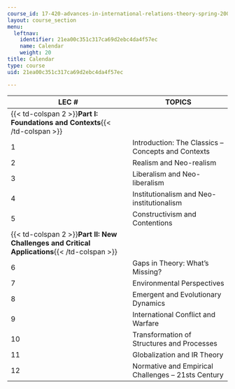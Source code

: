 ```yaml
---
course_id: 17-420-advances-in-international-relations-theory-spring-2003
layout: course_section
menu:
  leftnav:
    identifier: 21ea00c351c317ca69d2ebc4da4f57ec
    name: Calendar
    weight: 20
title: Calendar
type: course
uid: 21ea00c351c317ca69d2ebc4da4f57ec

---
```


| LEC # | TOPICS |
| --- | --- |
| {{< td-colspan 2 >}}**Part I: Foundations and Contexts**{{< /td-colspan >}} ||
| 1 | Introduction: The Classics – Concepts and Contexts |
| 2 | Realism and Neo-realism |
| 3 | Liberalism and Neo-liberalism |
| 4 | Institutionalism and Neo-institutionalism |
| 5 | Constructivism and Contentions |
| {{< td-colspan 2 >}}**Part II: New Challenges and Critical Applications**{{< /td-colspan >}} ||
| 6 | Gaps in Theory: What’s Missing? |
| 7 | Environmental Perspectives |
| 8 | Emergent and Evolutionary Dynamics |
| 9 | International Conflict and Warfare |
| 10 | Transformation of Structures and Processes |
| 11 | Globalization and IR Theory |
| 12 | Normative and Empirical Challenges – 21sts Century